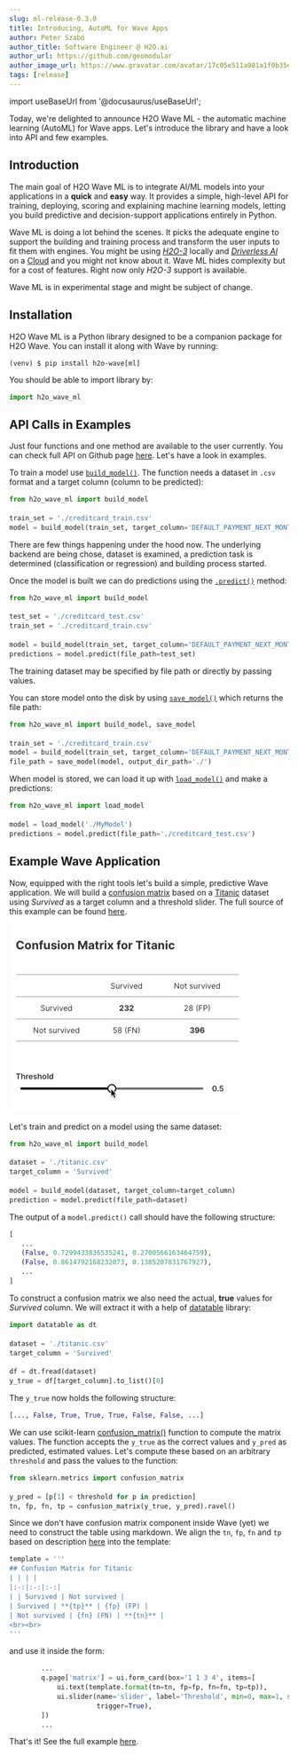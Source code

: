 ```yaml
---
slug: ml-release-0.3.0
title: Introducing, AutoML for Wave Apps
author: Peter Szabó
author_title: Software Engineer @ H2O.ai
author_url: https://github.com/geomodular
author_image_url: https://www.gravatar.com/avatar/17c05e511a981a1f0b35eb8d4648947c
tags: [release]
---
```


import useBaseUrl from '@docusaurus/useBaseUrl';

Today, we're delighted to announce H2O Wave ML - the automatic machine learning (AutoML) for Wave apps. Let's introduce the library and have a look into API and few examples. 

<!--truncate-->

## Introduction

The main goal of H2O Wave ML is to integrate AI/ML models into your applications in a **quick** and **easy** way. It provides a simple, high-level API for training, deploying, scoring and explaining machine learning models, letting you build predictive and decision-support applications entirely in Python.

Wave ML is doing a lot behind the scenes. It picks the adequate engine to support the building and training process and transform the user inputs to fit them with engines. You might be using [*H2O-3*](https://www.h2o.ai/products/h2o/) locally and [*Driverless AI*](https://www.h2o.ai/products/h2o-driverless-ai/) on a [Cloud](https://www.h2o.ai/hybrid-cloud/) and you might not know about it. Wave ML hides complexity but for a cost of features. Right now only *H2O-3* support is available.

Wave ML is in experimental stage and might be subject of change.

## Installation

H2O Wave ML is a Python library designed to be a companion package for H2O Wave. You can install it along with Wave by running:

```shell
(venv) $ pip install h2o-wave[ml]
```

You should be able to import library by:

```py
import h2o_wave_ml
```

## API Calls in Examples

Just four functions and one method are available to the user currently. You can check full API on Github page [here](https://github.com/h2oai/wave-ml#api). Let's have a look in examples.

To train a model use [`build_model()`](https://github.com/h2oai/wave-ml#build_model). The function needs a dataset in `.csv` format and a target column (column to be predicted):

```py {4}
from h2o_wave_ml import build_model

train_set = './creditcard_train.csv'
model = build_model(train_set, target_column='DEFAULT_PAYMENT_NEXT_MONTH')
```

There are few things happening under the hood now. The underlying backend are being chose, dataset is examined, a prediction task is determined (classification or regression) and building process started.

Once the model is built we can do predictions using the [`.predict()`](https://github.com/h2oai/wave-ml#modelpredict) method:

```py {7}
from h2o_wave_ml import build_model

test_set = './creditcard_test.csv'
train_set = './creditcard_train.csv'

model = build_model(train_set, target_column='DEFAULT_PAYMENT_NEXT_MONTH')
predictions = model.predict(file_path=test_set)
```

The training dataset may be specified by file path or directly by passing values.

You can store model onto the disk by using [`save_model()`](https://github.com/h2oai/wave-ml#save_model) which returns the file path:

```py {5}
from h2o_wave_ml import build_model, save_model

train_set = './creditcard_train.csv'
model = build_model(train_set, target_column='DEFAULT_PAYMENT_NEXT_MONTH')
file_path = save_model(model, output_dir_path='./')
```

When model is stored, we can load it up with [`load_model()`](https://github.com/h2oai/wave-ml#load_model) and make a predictions:

```py {3}
from h2o_wave_ml import load_model

model = load_model('./MyModel')
predictions = model.predict(file_path='./creditcard_test.csv')
```

## Example Wave Application

Now, equipped with the right tools let's build a simple, predictive Wave application. We will build a [confusion matrix](https://en.wikipedia.org/wiki/Confusion_matrix) based on a [Titanic](https://www.kaggle.com/c/titanic/data) dataset using *Survived* as a target column and a threshold slider. The full source of this example can be found [here](https://github.com/h2oai/wave-ml/blob/main/examples/quickstart.py).

![confusion matrix](assets/2021-02-19/cm.gif)

Let's train and predict on a model using the same dataset:

```py {6,7}
from h2o_wave_ml import build_model

dataset = './titanic.csv'
target_column = 'Survived'

model = build_model(dataset, target_column=target_column)
prediction = model.predict(file_path=dataset)
```

The output of a `model.predict()` call should have the following structure:
 ```py
[
    ...
    (False, 0.7299433836535241, 0.2700566163464759),
    (False, 0.8614792168232073, 0.1385207831767927),
    ...
]
 ``` 

To construct a confusion matrix we also need the actual, **true** values for *Survived* column. We will extract it with a help of [datatable](https://datatable.readthedocs.io/en/latest/) library:

```py {6,7}
import datatable as dt

dataset = './titanic.csv'
target_column = 'Survived'

df = dt.fread(dataset)
y_true = df[target_column].to_list()[0]
```

The `y_true` now holds the following structure:
```py
[..., False, True, True, True, False, False, ...]
```

We can use scikit-learn [confusion_matrix()](https://scikit-learn.org/stable/modules/generated/sklearn.metrics.confusion_matrix.html) function to compute the matrix values. The function accepts the `y_true` as the correct values and `y_pred` as predicted, estimated values. Let's compute these based on an arbitrary `threshold` and pass the values to the function:

```py {3,4}
from sklearn.metrics import confusion_matrix

y_pred = [p[1] < threshold for p in prediction]
tn, fp, fn, tp = confusion_matrix(y_true, y_pred).ravel()
```

Since we don't have confusion matrix component inside Wave (yet) we need to construct the table using markdown. We align the `tn`, `fp`, `fn` and `tp` based on description [here](https://scikit-learn.org/stable/modules/generated/sklearn.metrics.confusion_matrix.html) into the template:

```py
template = '''
## Confusion Matrix for Titanic
| | | |
|:-:|:-:|:-:|
| | Survived | Not survived |
| Survived | **{tp}** | {fp} (FP) |
| Not survived | {fn} (FN) | **{tn}** |
<br><br>
'''
```

and use it inside the form:

```py {3}
        ...
        q.page['matrix'] = ui.form_card(box='1 1 3 4', items=[
            ui.text(template.format(tn=tn, fp=fp, fn=fn, tp=tp)),
            ui.slider(name='slider', label='Threshold', min=0, max=1, step=0.01, value=0.5,
                      trigger=True),
        ])
        ...
```

That's it! See the full example [here](https://github.com/h2oai/wave-ml/blob/main/examples/quickstart.py). 
